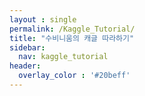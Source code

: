 ```yaml
---
layout : single
permalink: /Kaggle_Tutorial/
title: "수비니움의 캐글 따라하기"
sidebar:
  nav: kaggle_tutorial
header:
  overlay_color : '#20beff'
---
```

